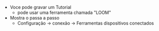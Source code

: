 - Voce pode gravar um Tutorial 
	- pode usar uma ferramenta chamada "LOOM"
- Mostra o passa a passo
	- Configuração -> conexão -> Ferramentas dispositivos conectados